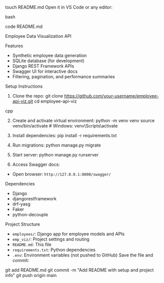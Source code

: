 
touch README.md
Open it in VS Code or any editor:

bash

code README.md


Employee Data Visualization API

Features
- Synthetic employee data generation
- SQLite database (for development)
- Django REST Framework APIs
- Swagger UI for interactive docs
- Filtering, pagination, and performance summaries

 Setup Instructions

1. Clone the repo:
git clone https://github.com/your-username/employee-api-viz.git cd employee-api-viz

cpp


2. Create and activate virtual environment:
python -m venv venv source venv/bin/activate # Windows: venv\Scripts\activate



3. Install dependencies:
pip install -r requirements.txt



4. Run migrations:
python manage.py migrate



5. Start server:
python manage.py runserver



6. Access Swagger docs:
- Open browser: `http://127.0.0.1:8000/swagger/`

 Dependencies
- Django
- djangorestframework
- drf-yasg
- Faker
- python-decouple

 Project Structure
- `employees/`: Django app for employee models and APIs
- `emp_viz/`: Project settings and routing
- `README.md`: This file
- `requirements.txt`: Python dependencies
- `.env`: Environment variables (not pushed to GitHub)
Save the file and commit:


git add README.md
git commit -m "Add README with setup and project info"
git push origin main
